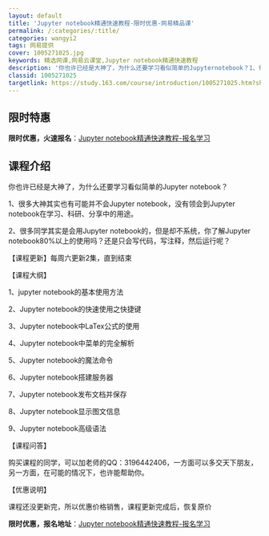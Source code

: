 ```yaml
---
layout: default
title: 'Jupyter notebook精通快速教程-限时优惠-网易精品课'
permalink: /:categories/:title/
categories: wangyi2
tags: 网易提供
cover: 1005271025.jpg
keywords: 精选网课,网易云课堂,Jupyter notebook精通快速教程
description: '你也许已经是大神了，为什么还要学习看似简单的Jupyternotebook？1、很多大神其实也有可能并不会Jupyter'
classid: 1005271025
targetlink: https://study.163.com/course/introduction/1005271025.htm?share=1&shareId=1025206652&utm_campaign=share&utm_medium=iphoneShare&utm_source=&utm_u=1025206652
---
```


## 限时特惠

**限时优惠，火速报名**：[Jupyter notebook精通快速教程-报名学习](https://study.163.com/course/introduction/1005271025.htm?share=1&shareId=1025206652&utm_campaign=share&utm_medium=iphoneShare&utm_source=&utm_u=1025206652)

## 课程介绍

你也许已经是大神了，为什么还要学习看似简单的Jupyter notebook？

1、很多大神其实也有可能并不会Jupyter notebook，没有领会到Jupyter notebook在学习、科研、分享中的用途。

2、很多同学其实是会用Jupyter notebook的，但是却不系统，你了解Jupyter notebook80%以上的使用吗？还是只会写代码，写注释，然后运行呢？



【课程更新】每周六更新2集，直到结束



【课程大纲】

1、jupyter notebook的基本使用方法

2、Jupyter notebook的快速使用之快捷键

3、Jupyter notebook中LaTex公式的使用

4、Jupyter notebook中菜单的完全解析

5、Jupyter notebook的魔法命令

6、Jupyter notebook搭建服务器

7、Jupyter notebook发布文档并保存

8、Jupyter notebook显示图文信息

9、Jupyter notebook高级语法



【课程问答】

购买课程的同学，可以加老师的QQ：3196442406，一方面可以多交天下朋友，另一方面，在可能的情况下，也许能帮助你。



【优惠说明】

课程还没更新完，所以优惠价格销售，课程更新完成后，恢复原价

**限时优惠，报名地址**：[Jupyter notebook精通快速教程-报名学习](https://study.163.com/course/introduction/1005271025.htm?share=1&shareId=1025206652&utm_campaign=share&utm_medium=iphoneShare&utm_source=&utm_u=1025206652)

